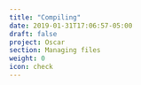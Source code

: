 ```yaml
---
title: "Compiling"
date: 2019-01-31T17:06:57-05:00
draft: false
project: Oscar
section: Managing files
weight: 0
icon: check
---
```

